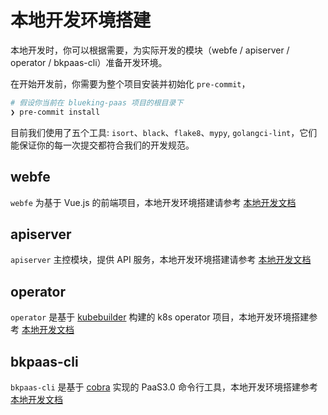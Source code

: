 # 本地开发环境搭建

本地开发时，你可以根据需要，为实际开发的模块（webfe / apiserver / operator / bkpaas-cli）准备开发环境。

在开始开发前，你需要为整个项目安装并初始化 `pre-commit`，

``` bash
# 假设你当前在 blueking-paas 项目的根目录下
❯ pre-commit install
```

目前我们使用了五个工具: `isort`、`black`、`flake8`、`mypy`, `golangci-lint`，它们能保证你的每一次提交都符合我们的开发规范。

## webfe

`webfe` 为基于 Vue.js 的前端项目，本地开发环境搭建请参考 [本地开发文档](../webfe/README.md)

## apiserver

`apiserver` 主控模块，提供 API 服务，本地开发环境搭建请参考 [本地开发文档](../apiserver/README.md)

## operator

`operator` 是基于 [kubebuilder](https://github.com/kubernetes-sigs/kubebuilder) 构建的 k8s operator 项目，本地开发环境搭建参考 [本地开发文档](../operator/README.md)

## bkpaas-cli

`bkpaas-cli` 是基于 [cobra](https://github.com/spf13/cobra) 实现的 PaaS3.0 命令行工具，本地开发环境搭建参考 [本地开发文档](../bkpaas-cli/README.md)
